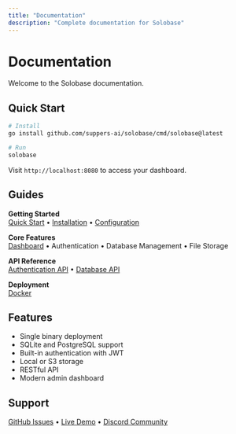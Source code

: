 ```yaml
---
title: "Documentation"
description: "Complete documentation for Solobase"
---
```


# Documentation

Welcome to the Solobase documentation.

## Quick Start

```bash
# Install
go install github.com/suppers-ai/solobase/cmd/solobase@latest

# Run
solobase
```

Visit `http://localhost:8080` to access your dashboard.

## Guides

**Getting Started**  
[Quick Start](/docs/quick-start/) • [Installation](/docs/installation/) • [Configuration](/docs/configuration/)

**Core Features**  
[Dashboard](/docs/dashboard/) • Authentication • Database Management • File Storage

**API Reference**  
[Authentication API](/docs/api/auth/) • [Database API](/docs/api/database/)

**Deployment**  
[Docker](/docs/deployment/docker/)

## Features

- Single binary deployment
- SQLite and PostgreSQL support
- Built-in authentication with JWT
- Local or S3 storage
- RESTful API
- Modern admin dashboard

## Support

[GitHub Issues](https://github.com/suppers-ai/solobase/issues) • [Live Demo](https://solobase-demo.fly.dev/) • [Discord Community](https://discord.gg/jKqMcbrVzm)